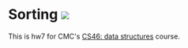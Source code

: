 # Sorting ![](https://api.travis-ci.com/lakyli0818/sorting.svg?branch=master)

This is hw7 for CMC's [CS46: data structures](https://github.com/mikeizbicki/cmc-csci046) course.
